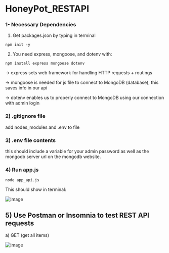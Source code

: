 # HoneyPot_RESTAPI

### 1- Necessary Dependencies ###

1) Get packages.json by typing in terminal 

``` npm init -y ```

2) You need express, mongoose, and dotenv with:

``` npm install express mongoose dotenv ```

-> express sets web framework for handling HTTP requests + routings

-> mongoose is needed for js file to connect to MongoDB (database), this saves info in our api

-> dotenv enables us to properly connect to MongoDB using our connection with admin login

### 2) .gitignore file

add nodes_modules and .env to file

### 3) .env file contents

this should include a variable for your admin password as well as the mongodb server url on the mongodb website.


### 4) Run app.js ###

 ```node app_api.js```

This should show in terminal:

![image](https://github.com/user-attachments/assets/be25d761-afa8-4705-a946-6c68a65056d1)


## 5) Use Postman or Insomnia to test REST API requests


a) GET (get all items)

![image](https://github.com/user-attachments/assets/3f390611-7cf3-4215-99f9-f68072d9a9f1)

